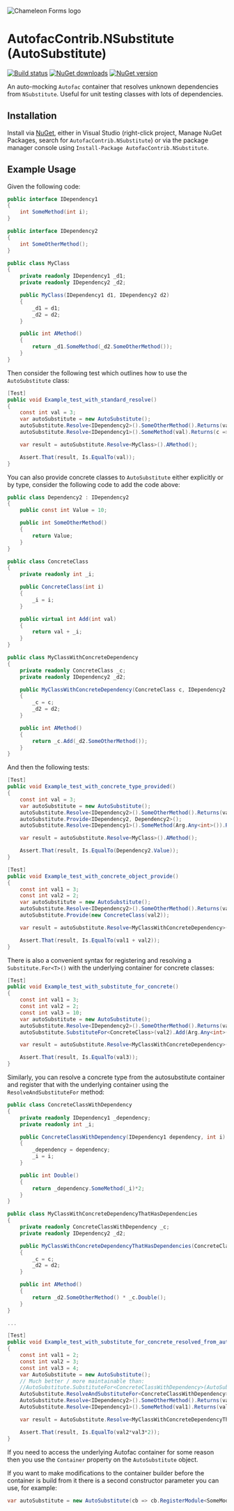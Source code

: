![Chameleon Forms logo](https://raw.githubusercontent.com/MRCollective/AutofacContrib.NSubstitute/master/logo.png)

AutofacContrib.NSubstitute (AutoSubstitute)
===========================================

[![Build status](https://ci.appveyor.com/api/projects/status/wwmq5opfp47ff937?svg=true)](https://ci.appveyor.com/project/MRCollective/autofaccontrib-nsubstitute)
[![NuGet downloads](https://img.shields.io/nuget/dt/AutofacContrib.NSubstitute.svg)](https://www.nuget.org/packages/AutofacContrib.NSubstitute) 
[![NuGet version](https://img.shields.io/nuget/vpre/AutofacContrib.NSubstitute.svg)](https://www.nuget.org/packages/AutofacContrib.NSubstitute)

An auto-mocking `Autofac` container that resolves unknown dependencies from `NSubstitute`. Useful for unit testing classes with lots of dependencies.

Installation
------------

Install via [NuGet](http://www.nuget.org/packages/AutofacContrib.NSubstitute/), either in Visual Studio (right-click project, Manage NuGet Packages, search for `AutofacContrib.NSubstitute`) or via the package manager console using `Install-Package AutofacContrib.NSubstitute`.

Example Usage
-------------

Given the following code:
```c#
public interface IDependency1
{
    int SomeMethod(int i);
}

public interface IDependency2
{
    int SomeOtherMethod();
}

public class MyClass
{
    private readonly IDependency1 _d1;
    private readonly IDependency2 _d2;

    public MyClass(IDependency1 d1, IDependency2 d2)
    {
        _d1 = d1;
        _d2 = d2;
    }

    public int AMethod()
    {
        return _d1.SomeMethod(_d2.SomeOtherMethod());
    }
}
```

Then consider the following test which outlines how to use the `AutoSubstitute` class:

```c#
[Test]
public void Example_test_with_standard_resolve()
{
    const int val = 3;
    var autoSubstitute = new AutoSubstitute();
    autoSubstitute.Resolve<IDependency2>().SomeOtherMethod().Returns(val);
    autoSubstitute.Resolve<IDependency1>().SomeMethod(val).Returns(c => c.Arg<int>());

    var result = autoSubstitute.Resolve<MyClass>().AMethod();

    Assert.That(result, Is.EqualTo(val));
}
```

You can also provide concrete classes to `AutoSubstitute` either explicitly or by type, consider the following code to add the code above:

```c#
public class Dependency2 : IDependency2
{
    public const int Value = 10;

    public int SomeOtherMethod()
    {
        return Value;
    }
}

public class ConcreteClass
{
    private readonly int _i;

    public ConcreteClass(int i)
    {
        _i = i;
    }

    public virtual int Add(int val)
    {
        return val + _i;
    }
}

public class MyClassWithConcreteDependency
{
    private readonly ConcreteClass _c;
    private readonly IDependency2 _d2;

    public MyClassWithConcreteDependency(ConcreteClass c, IDependency2 d2)
    {
        _c = c;
        _d2 = d2;
    }

    public int AMethod()
    {
        return _c.Add(_d2.SomeOtherMethod());
    }
}
```

And then the following tests:

```c#
[Test]
public void Example_test_with_concrete_type_provided()
{
    const int val = 3;
    var autoSubstitute = new AutoSubstitute();
    autoSubstitute.Resolve<IDependency2>().SomeOtherMethod().Returns(val); // This shouldn't do anything because of the next line
    autoSubstitute.Provide<IDependency2, Dependency2>();
    autoSubstitute.Resolve<IDependency1>().SomeMethod(Arg.Any<int>()).Returns(c => c.Arg<int>());

    var result = autoSubstitute.Resolve<MyClass>().AMethod();

    Assert.That(result, Is.EqualTo(Dependency2.Value));
}

[Test]
public void Example_test_with_concrete_object_provide()
{
    const int val1 = 3;
    const int val2 = 2;
    var autoSubstitute = new AutoSubstitute();
    autoSubstitute.Resolve<IDependency2>().SomeOtherMethod().Returns(val1);
    autoSubstitute.Provide(new ConcreteClass(val2));

    var result = autoSubstitute.Resolve<MyClassWithConcreteDependency>().AMethod();

    Assert.That(result, Is.EqualTo(val1 + val2));
}
```

There is also a convenient syntax for registering and resolving a `Substitute.For<T>()` with the underlying container for concrete classes:

```c#
[Test]
public void Example_test_with_substitute_for_concrete()
{
    const int val1 = 3;
    const int val2 = 2;
    const int val3 = 10;
    var autoSubstitute = new AutoSubstitute();
    autoSubstitute.Resolve<IDependency2>().SomeOtherMethod().Returns(val1);
    autoSubstitute.SubstituteFor<ConcreteClass>(val2).Add(Arg.Any<int>()).Returns(val3);

    var result = autoSubstitute.Resolve<MyClassWithConcreteDependency>().AMethod();

    Assert.That(result, Is.EqualTo(val3));
}
```

Similarly, you can resolve a concrete type from the autosubstitute container and register that with the underlying container using the `ResolveAndSubstituteFor` method:

```c#
public class ConcreteClassWithDependency
{
    private readonly IDependency1 _dependency;
    private readonly int _i;

    public ConcreteClassWithDependency(IDependency1 dependency, int i)
    {
        _dependency = dependency;
        _i = i;
    }

    public int Double()
    {
        return _dependency.SomeMethod(_i)*2;
    }
}

public class MyClassWithConcreteDependencyThatHasDependencies
{
    private readonly ConcreteClassWithDependency _c;
    private readonly IDependency2 _d2;

    public MyClassWithConcreteDependencyThatHasDependencies(ConcreteClassWithDependency c, IDependency2 d2)
    {
        _c = c;
        _d2 = d2;
    }

    public int AMethod()
    {
        return _d2.SomeOtherMethod() * _c.Double();
    }
}

...

[Test]
public void Example_test_with_substitute_for_concrete_resolved_from_autofac()
{
    const int val1 = 2;
    const int val2 = 3;
    const int val3 = 4;
    var AutoSubstitute = new AutoSubstitute();
    // Much better / more maintainable than:
    //AutoSubstitute.SubstituteFor<ConcreteClassWithDependency>(AutoSubstitute.Resolve<IDependency1>(), val1);
    AutoSubstitute.ResolveAndSubstituteFor<ConcreteClassWithDependency>(new TypedParameter(typeof(int), val1));
    AutoSubstitute.Resolve<IDependency2>().SomeOtherMethod().Returns(val2);
    AutoSubstitute.Resolve<IDependency1>().SomeMethod(val1).Returns(val3);

    var result = AutoSubstitute.Resolve<MyClassWithConcreteDependencyThatHasDependencies>().AMethod();

    Assert.That(result, Is.EqualTo(val2*val3*2));
}
```

If you need to access the underlying Autofac container for some reason then you use the `Container` property on the `AutoSubstitute` object.

If you want to make modifications to the container builder before the container is build from it there is a second constructor parameter you can use, for example:

```c#
var autoSubstitute = new AutoSubstitute(cb => cb.RegisterModule<SomeModule>());
```
